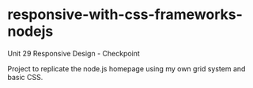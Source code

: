 # responsive-with-css-frameworks-nodejs
Unit 29 Responsive Design - Checkpoint

Project to replicate the node.js homepage using my own grid system and basic CSS.
